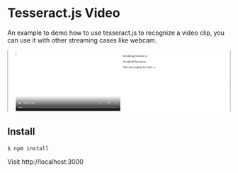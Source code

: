 Tesseract.js Video
==================

An example to demo how to use tesseract.js to recognize a video clip, you can use it with other streaming cases like webcam.

![](./demo.gif)

## Install

```
$ npm install 
```

Visit http://localhost:3000
